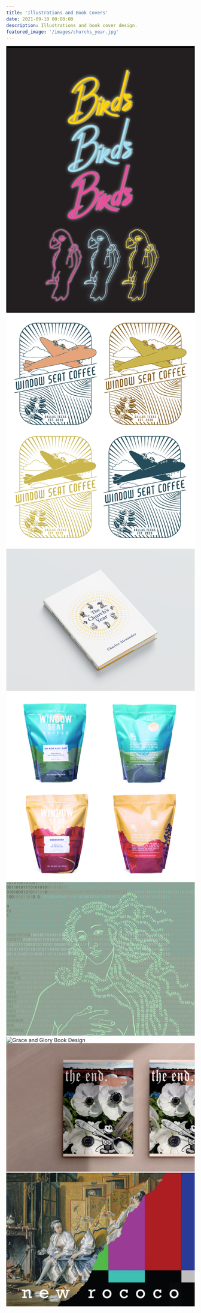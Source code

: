 ```yaml
---
title: 'Illustrations and Book Covers'
date: 2021-09-10 00:00:00
description: Illustrations and book cover design.
featured_image: '/images/churchs_year.jpg'
---
```


<div class="gallery" data-columns="3">
  <div class="gallery__item">
    <img src="/images/text_parrots_gif.gif" alt="Birds Neon Club Sign">
  </div>
  <div class="gallery__item">
    <img src="/images/teeshirt.jpg" alt="Window Seat Coffee Tee">
  </div>
  <div class="gallery__item">
    <img src="/images/churchs_year.jpg" alt="The Church's Year Book Design">
  </div>
  <div class="gallery__item">
    <img src="/images/windowseatbags1.jpg" alt="Window Seat Coffee Packaging">
  </div>
  <div class="gallery__item">
    <img src="/images/venus.jpg" alt="Botticelli's Venus made up of Code">
  </div>
  <div class="gallery__item">
    <img src="/images/grace_glory.png" alt="Grace and Glory Book Design">
  </div>
  <div class="gallery__item">
    <img src="/images/photo_collage_poppies-01.jpg" alt="Photo Collage Poppies and Vintage Mickey Mouse">
  </div>
  <div class="gallery__item">
    <img src="/images/glitch.JPG" alt="Digital Collage Rococo Painting and TV Glitch Effect">
  </div>
</div>

		

